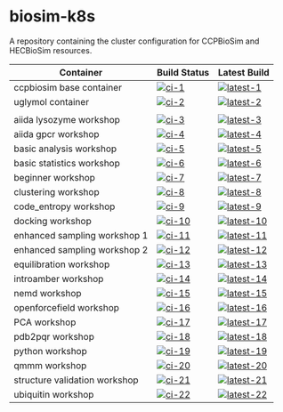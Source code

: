 # biosim-k8s
A repository containing the cluster configuration for CCPBioSim and HECBioSim resources.

| Container                     | Build Status           | Latest Build                   |
| ----------------------------- | ---------------------- | ------------------------------ |
| ccpbiosim base container      | [![ci-1]][ci-link-1]   | [![latest-1]][latest-link-1]   |
| uglymol container             | [![ci-2]][ci-link-2]   | [![latest-2]][latest-link-2]   |
|                               |                        |                 |
| aiida lysozyme workshop       | [![ci-3]][ci-link-3]   | [![latest-3]][latest-link-3]   |
| aiida gpcr workshop           | [![ci-4]][ci-link-4]   | [![latest-4]][latest-link-4]   |
| basic analysis workshop       | [![ci-5]][ci-link-5]   | [![latest-5]][latest-link-5]   |
| basic statistics workshop     | [![ci-6]][ci-link-6]   | [![latest-6]][latest-link-6]   |
| beginner workshop             | [![ci-7]][ci-link-7]   | [![latest-7]][latest-link-7]   |
| clustering workshop           | [![ci-8]][ci-link-8]   | [![latest-8]][latest-link-8]   |
| code_entropy workshop         | [![ci-9]][ci-link-9]   | [![latest-9]][latest-link-9]   |
| docking workshop              | [![ci-10]][ci-link-10] | [![latest-10]][latest-link-10]  |
| enhanced sampling workshop 1  | [![ci-11]][ci-link-11] | [![latest-11]][latest-link-11]  |
| enhanced sampling workshop 2  | [![ci-12]][ci-link-12] | [![latest-12]][latest-link-12]  |
| equilibration workshop        | [![ci-13]][ci-link-13] | [![latest-13]][latest-link-13]  |
| introamber workshop           | [![ci-14]][ci-link-14] | [![latest-14]][latest-link-14]  |
| nemd workshop                 | [![ci-15]][ci-link-15] | [![latest-15]][latest-link-15]  |
| openforcefield workshop       | [![ci-16]][ci-link-16] | [![latest-16]][latest-link-16]  |
| PCA workshop                  | [![ci-17]][ci-link-17] | [![latest-17]][latest-link-17]  |
| pdb2pqr workshop              | [![ci-18]][ci-link-18] | [![latest-18]][latest-link-18]  |
| python workshop               | [![ci-19]][ci-link-19] | [![latest-19]][latest-link-19]  |
| qmmm workshop                 | [![ci-20]][ci-link-20] | [![latest-20]][latest-link-20]  |
| structure validation workshop | [![ci-21]][ci-link-21] | [![latest-21]][latest-link-21]  |
| ubiquitin workshop            | [![ci-22]][ci-link-22] | [![latest-22]][latest-link-22]  |

[ci-1]: https://github.com/jimboid/biosim-jupyterhub-base/actions/workflows/build.yaml/badge.svg?branch=main
[ci-link-1]: https://github.com/jimboid/biosim-jupyterhub-base/actions/workflows/build.yaml
[latest-1]: https://img.shields.io/badge/dynamic/json?url=https%3A%2F%2Fjimboid.github.io%2Fbiosim-workshops-dash%2Fworkshop.json&query=%24.containers.biosim-jupyterhub-base.latest&labelColor=grey&logo=github&logoColor=white&label=latest&color=purple
[latest-link-1]: https://github.com/jimboid/biosim-jupyterhub-base/pkgs/container/biosim-jupyterhub-base

[ci-2]: https://github.com/jimboid/biosim-uglymol/actions/workflows/build.yaml/badge.svg?branch=main
[ci-link-2]: https://github.com/jimboid/biosim-uglymol/actions/workflows/build.yaml
[latest-2]: https://img.shields.io/badge/dynamic/json?url=https%3A%2F%2Fjimboid.github.io%2Fbiosim-workshops-dash%2Fworkshop.json&query=%24.containers.biosim-uglymol.latest&labelColor=grey&logo=github&logoColor=white&label=latest&color=purple
[latest-link-2]: https://github.com/jimboid/biosim-jupyterhub-base/pkgs/container/biosim-uglymol

[ci-3]: https://github.com/jimboid/biosim-aiida-lysozyme-workshop/actions/workflows/build.yaml/badge.svg?branch=main
[ci-link-3]: https://github.com/jimboid/biosim-aiida-lysozyme-workshop/actions/workflows/build.yaml
[latest-3]: https://img.shields.io/badge/dynamic/json?url=https%3A%2F%2Fjimboid.github.io%2Fbiosim-workshops-dash%2Fworkshop.json&query=%24.containers.biosim-aiida-lysozyme-workshop.latest&labelColor=grey&logo=github&logoColor=white&label=latest&color=purple
[latest-link-3]: https://github.com/jimboid/biosim-jupyterhub-base/pkgs/container/biosim-aiida-lysozyme-workshop

[ci-4]: https://github.com/jimboid/biosim-aiida-gpcr-workshop/actions/workflows/build.yaml/badge.svg?branch=main
[ci-link-4]: https://github.com/jimboid/biosim-aiida-gpcr-workshop/actions/workflows/build.yaml
[latest-4]: https://img.shields.io/badge/dynamic/json?url=https%3A%2F%2Fjimboid.github.io%2Fbiosim-workshops-dash%2Fworkshop.json&query=%24.containers.biosim-aiida-gpcr-workshop.latest&labelColor=grey&logo=github&logoColor=white&label=latest&color=purple
[latest-link-4]: https://github.com/jimboid/biosim-jupyterhub-base/pkgs/container/biosim-aiida-gpcr-workshop

[ci-5]: https://github.com/jimboid/biosim-basic-analysis-workshop/actions/workflows/build.yaml/badge.svg?branch=main
[ci-link-5]: https://github.com/jimboid/biosim-basic-analysis-workshop/actions/workflows/build.yaml
[latest-5]: https://img.shields.io/badge/dynamic/json?url=https%3A%2F%2Fjimboid.github.io%2Fbiosim-workshops-dash%2Fworkshop.json&query=%24.containers.biosim-basic-analysis-workshop.latest&labelColor=grey&logo=github&logoColor=white&label=latest&color=purple
[latest-link-5]: https://github.com/jimboid/biosim-jupyterhub-base/pkgs/container/biosim-basic-analysis-workshop

[ci-6]: https://github.com/jimboid/biosim-basic-statistics-workshop/actions/workflows/build.yaml/badge.svg?branch=main
[ci-link-6]: https://github.com/jimboid/biosim-basic-statistics-workshop/actions/workflows/build.yaml
[latest-6]: https://img.shields.io/badge/dynamic/json?url=https%3A%2F%2Fjimboid.github.io%2Fbiosim-workshops-dash%2Fworkshop.json&query=%24.containers.biosim-basic-statistics-workshop.latest&labelColor=grey&logo=github&logoColor=white&label=latest&color=purple
[latest-link-6]: https://github.com/jimboid/biosim-jupyterhub-base/pkgs/container/biosim-basic-statistics-workshop

[ci-7]: https://github.com/jimboid/biosim-beginners-workshop/actions/workflows/build.yaml/badge.svg?branch=main
[ci-link-7]: https://github.com/jimboid/biosim-beginners-workshop/actions/workflows/build.yaml
[latest-7]: https://img.shields.io/badge/dynamic/json?url=https%3A%2F%2Fjimboid.github.io%2Fbiosim-workshops-dash%2Fworkshop.json&query=%24.containers.biosim-beginners-workshop.latest&labelColor=grey&logo=github&logoColor=white&label=latest&color=purple
[latest-link-7]: https://github.com/jimboid/biosim-jupyterhub-base/pkgs/container/biosim-beginners-workshop

[ci-8]: https://github.com/jimboid/biosim-clustering-workshop/actions/workflows/build.yaml/badge.svg?branch=main
[ci-link-8]: https://github.com/jimboid/biosim-clustering-workshop/actions/workflows/build.yaml
[latest-8]: https://img.shields.io/badge/dynamic/json?url=https%3A%2F%2Fjimboid.github.io%2Fbiosim-workshops-dash%2Fworkshop.json&query=%24.containers.biosim-clustering-workshop.latest&labelColor=grey&logo=github&logoColor=white&label=latest&color=purple
[latest-link-8]: https://github.com/jimboid/biosim-jupyterhub-base/pkgs/container/biosim-clustering-workshop

[ci-9]: https://github.com/jimboid/biosim-codeentropy-workshop/actions/workflows/build.yaml/badge.svg?branch=main
[ci-link-9]: https://github.com/jimboid/biosim-codeentropy-workshop/actions/workflows/build.yaml
[latest-9]: https://img.shields.io/badge/dynamic/json?url=https%3A%2F%2Fjimboid.github.io%2Fbiosim-workshops-dash%2Fworkshop.json&query=%24.containers.biosim-codeentropy-workshop.latest&labelColor=grey&logo=github&logoColor=white&label=latest&color=purple
[latest-link-9]: https://github.com/jimboid/biosim-jupyterhub-base/pkgs/container/biosim-codeentropy-workshop

[ci-10]: https://github.com/jimboid/biosim-docking-workshop/actions/workflows/build.yaml/badge.svg?branch=main
[ci-link-10]: https://github.com/jimboid/biosim-docking-workshop/actions/workflows/build.yaml
[latest-10]: https://img.shields.io/badge/dynamic/json?url=https%3A%2F%2Fjimboid.github.io%2Fbiosim-workshops-dash%2Fworkshop.json&query=%24.containers.biosim-docking-workshop.latest&labelColor=grey&logo=github&logoColor=white&label=latest&color=purple
[latest-link-10]: https://github.com/jimboid/biosim-jupyterhub-base/pkgs/container/biosim-docking-workshop

[ci-11]: https://github.com/jimboid/biosim-enhanced-sampling-workshop/actions/workflows/build-container1.yaml/badge.svg?branch=main
[ci-link-11]: https://github.com/jimboid/biosim-enhanced-sampling-workshop/actions/workflows/build.yaml
[latest-11]: https://img.shields.io/badge/dynamic/json?url=https%3A%2F%2Fjimboid.github.io%2Fbiosim-workshops-dash%2Fworkshop.json&query=%24.containers.biosim-enhanced-sampling-workshop-part1.latest&labelColor=grey&logo=github&logoColor=white&label=latest&color=purple
[latest-link-11]: https://github.com/jimboid/biosim-jupyterhub-base/pkgs/container/biosim-enhanced-sampling-workshop-part1

[ci-12]: https://github.com/jimboid/biosim-enhanced-sampling-workshop/actions/workflows/build-container2.yaml/badge.svg?branch=main
[ci-link-12]: https://github.com/jimboid/biosim-enhanced-sampling-workshop/actions/workflows/build.yaml
[latest-12]: https://img.shields.io/badge/dynamic/json?url=https%3A%2F%2Fjimboid.github.io%2Fbiosim-workshops-dash%2Fworkshop.json&query=%24.containers.biosim-enhanced-sampling-workshop-part2.latest&labelColor=grey&logo=github&logoColor=white&label=latest&color=purple
[latest-link-12]: https://github.com/jimboid/biosim-jupyterhub-base/pkgs/container/biosim-enhanced-sampling-workshop-part2

[ci-13]: https://github.com/jimboid/biosim-equilibration-workshop/actions/workflows/build.yaml/badge.svg?branch=main
[ci-link-13]: https://github.com/jimboid/biosim-equilibration-workshop/actions/workflows/build.yaml
[latest-13]: https://img.shields.io/badge/dynamic/json?url=https%3A%2F%2Fjimboid.github.io%2Fbiosim-workshops-dash%2Fworkshop.json&query=%24.containers.biosim-equilibration-workshop.latest&labelColor=grey&logo=github&logoColor=white&label=latest&color=purple
[latest-link-13]: https://github.com/jimboid/biosim-jupyterhub-base/pkgs/container/biosim-equilibration-workshop

[ci-14]: https://github.com/jimboid/biosim-introamber-workshop/actions/workflows/build.yaml/badge.svg?branch=main
[ci-link-14]: https://github.com/jimboid/biosim-introamber-workshop/actions/workflows/build.yaml
[latest-14]: https://img.shields.io/badge/dynamic/json?url=https%3A%2F%2Fjimboid.github.io%2Fbiosim-workshops-dash%2Fworkshop.json&query=%24.containers.biosim-introamber-workshop.latest&labelColor=grey&logo=github&logoColor=white&label=latest&color=purple
[latest-link-14]: https://github.com/jimboid/biosim-jupyterhub-base/pkgs/container/biosim-introamber-workshop

[ci-15]: https://github.com/jimboid/biosim-nemd-workshop/actions/workflows/build.yaml/badge.svg?branch=main
[ci-link-15]: https://github.com/jimboid/biosim-nemd-workshop/actions/workflows/build.yaml
[latest-15]: https://img.shields.io/badge/dynamic/json?url=https%3A%2F%2Fjimboid.github.io%2Fbiosim-workshops-dash%2Fworkshop.json&query=%24.containers.biosim-nemd-workshop.latest&labelColor=grey&logo=github&logoColor=white&label=latest&color=purple
[latest-link-15]: https://github.com/jimboid/biosim-jupyterhub-base/pkgs/container/biosim-nemd-workshop

[ci-16]: https://github.com/jimboid/biosim-openff-workshop/actions/workflows/build.yaml/badge.svg?branch=main
[ci-link-16]: https://github.com/jimboid/biosim-openff-workshop/actions/workflows/build.yaml
[latest-16]: https://img.shields.io/badge/dynamic/json?url=https%3A%2F%2Fjimboid.github.io%2Fbiosim-workshops-dash%2Fworkshop.json&query=%24.containers.biosim-openff-workshop.latest&labelColor=grey&logo=github&logoColor=white&label=latest&color=purple
[latest-link-16]: https://github.com/jimboid/biosim-jupyterhub-base/pkgs/container/biosim-openff-workshop

[ci-17]: https://github.com/jimboid/biosim-pca-workshop/actions/workflows/build.yaml/badge.svg?branch=main
[ci-link-17]: https://github.com/jimboid/biosim-pca-workshop/actions/workflows/build.yaml
[latest-17]: https://img.shields.io/badge/dynamic/json?url=https%3A%2F%2Fjimboid.github.io%2Fbiosim-workshops-dash%2Fworkshop.json&query=%24.containers.biosim-pca-workshop.latest&labelColor=grey&logo=github&logoColor=white&label=latest&color=purple
[latest-link-17]: https://github.com/jimboid/biosim-jupyterhub-base/pkgs/container/biosim-pca-workshop

[ci-18]: https://github.com/jimboid/biosim-pdb2pqr-workshop/actions/workflows/build.yaml/badge.svg?branch=main
[ci-link-18]: https://github.com/jimboid/biosim-pdb2pqr-workshop/actions/workflows/build.yaml
[latest-18]: https://img.shields.io/badge/dynamic/json?url=https%3A%2F%2Fjimboid.github.io%2Fbiosim-workshops-dash%2Fworkshop.json&query=%24.containers.biosim-pdb2pqr-workshop.latest&labelColor=grey&logo=github&logoColor=white&label=latest&color=purple
[latest-link-18]: https://github.com/jimboid/biosim-jupyterhub-base/pkgs/container/biosim-pdb2pqr-workshop

[ci-19]: https://github.com/jimboid/biosim-python-workshop/actions/workflows/build.yaml/badge.svg?branch=main
[ci-link-19]: https://github.com/jimboid/biosim-python-workshop/actions/workflows/build.yaml
[latest-19]: https://img.shields.io/badge/dynamic/json?url=https%3A%2F%2Fjimboid.github.io%2Fbiosim-workshops-dash%2Fworkshop.json&query=%24.containers.biosim-python-workshop.latest&labelColor=grey&logo=github&logoColor=white&label=latest&color=purple
[latest-link-19]: https://github.com/jimboid/biosim-jupyterhub-base/pkgs/container/biosim-python-workshop

[ci-20]: https://github.com/jimboid/biosim-qmmm-workshop/actions/workflows/build.yaml/badge.svg?branch=main
[ci-link-20]: https://github.com/jimboid/biosim-qmmm-workshop/actions/workflows/build.yaml
[latest-20]: https://img.shields.io/badge/dynamic/json?url=https%3A%2F%2Fjimboid.github.io%2Fbiosim-workshops-dash%2Fworkshop.json&query=%24.containers.biosim-qmmm-workshop.latest&labelColor=grey&logo=github&logoColor=white&label=latest&color=purple
[latest-link-20]: https://github.com/jimboid/biosim-jupyterhub-base/pkgs/container/biosim-qmmm-workshop

[ci-21]: https://github.com/jimboid/biosim-structure-validation-workshop/actions/workflows/build.yaml/badge.svg?branch=main
[ci-link-21]: https://github.com/jimboid/biosim-structure-validation-workshop/actions/workflows/build.yaml
[latest-21]: https://img.shields.io/badge/dynamic/json?url=https%3A%2F%2Fjimboid.github.io%2Fbiosim-workshops-dash%2Fworkshop.json&query=%24.containers.biosim-structure-validation-workshop.latest&labelColor=grey&logo=github&logoColor=white&label=latest&color=purple
[latest-link-21]: https://github.com/jimboid/biosim-jupyterhub-base/pkgs/container/biosim-structure-validation-workshop

[ci-22]: https://github.com/jimboid/biosim-ubiquitin-analysis-workshop/actions/workflows/build.yaml/badge.svg?branch=main
[ci-link-22]: https://github.com/jimboid/biosim-ubiquitin-analysis-workshop/actions/workflows/build.yaml
[latest-22]: https://img.shields.io/badge/dynamic/json?url=https%3A%2F%2Fjimboid.github.io%2Fbiosim-workshops-dash%2Fworkshop.json&query=%24.containers.biosim-ubiquitin-analysis-workshop.latest&labelColor=grey&logo=github&logoColor=white&label=latest&color=purple
[latest-link-22]: https://github.com/jimboid/biosim-jupyterhub-base/pkgs/container/biosim-ubiquitin-analysis-workshop
